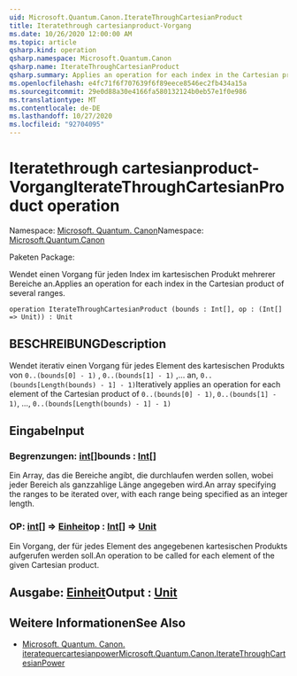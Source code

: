 ```yaml
---
uid: Microsoft.Quantum.Canon.IterateThroughCartesianProduct
title: Iteratethrough cartesianproduct-Vorgang
ms.date: 10/26/2020 12:00:00 AM
ms.topic: article
qsharp.kind: operation
qsharp.namespace: Microsoft.Quantum.Canon
qsharp.name: IterateThroughCartesianProduct
qsharp.summary: Applies an operation for each index in the Cartesian product of several ranges.
ms.openlocfilehash: e4fc71f6f707639f6f89eece8546ec2fb434a15a
ms.sourcegitcommit: 29e0d88a30e4166fa580132124b0eb57e1f0e986
ms.translationtype: MT
ms.contentlocale: de-DE
ms.lasthandoff: 10/27/2020
ms.locfileid: "92704095"
---
```

# <a name="iteratethroughcartesianproduct-operation"></a><span data-ttu-id="6b4d8-102">Iteratethrough cartesianproduct-Vorgang</span><span class="sxs-lookup"><span data-stu-id="6b4d8-102">IterateThroughCartesianProduct operation</span></span>

<span data-ttu-id="6b4d8-103">Namespace: [Microsoft. Quantum. Canon](xref:Microsoft.Quantum.Canon)</span><span class="sxs-lookup"><span data-stu-id="6b4d8-103">Namespace: [Microsoft.Quantum.Canon](xref:Microsoft.Quantum.Canon)</span></span>

<span data-ttu-id="6b4d8-104">Paketen [](https://nuget.org/packages/)</span><span class="sxs-lookup"><span data-stu-id="6b4d8-104">Package: [](https://nuget.org/packages/)</span></span>


<span data-ttu-id="6b4d8-105">Wendet einen Vorgang für jeden Index im kartesischen Produkt mehrerer Bereiche an.</span><span class="sxs-lookup"><span data-stu-id="6b4d8-105">Applies an operation for each index in the Cartesian product of several ranges.</span></span>

```qsharp
operation IterateThroughCartesianProduct (bounds : Int[], op : (Int[] => Unit)) : Unit
```


## <a name="description"></a><span data-ttu-id="6b4d8-106">BESCHREIBUNG</span><span class="sxs-lookup"><span data-stu-id="6b4d8-106">Description</span></span>

<span data-ttu-id="6b4d8-107">Wendet iterativ einen Vorgang für jedes Element des kartesischen Produkts von `0..(bounds[0] - 1)` , `0..(bounds[1] - 1)` ,... an, `0..(bounds[Length(bounds) - 1] - 1)`</span><span class="sxs-lookup"><span data-stu-id="6b4d8-107">Iteratively applies an operation for each element of the Cartesian product of `0..(bounds[0] - 1)`, `0..(bounds[1] - 1)`, ..., `0..(bounds[Length(bounds) - 1] - 1)`</span></span>

## <a name="input"></a><span data-ttu-id="6b4d8-108">Eingabe</span><span class="sxs-lookup"><span data-stu-id="6b4d8-108">Input</span></span>

### <a name="bounds--int"></a><span data-ttu-id="6b4d8-109">Begrenzungen: [int](xref:microsoft.quantum.lang-ref.int)[]</span><span class="sxs-lookup"><span data-stu-id="6b4d8-109">bounds : [Int](xref:microsoft.quantum.lang-ref.int)[]</span></span>

<span data-ttu-id="6b4d8-110">Ein Array, das die Bereiche angibt, die durchlaufen werden sollen, wobei jeder Bereich als ganzzahlige Länge angegeben wird.</span><span class="sxs-lookup"><span data-stu-id="6b4d8-110">An array specifying the ranges to be iterated over, with each range being specified as an integer length.</span></span>


### <a name="op--int--unit"></a><span data-ttu-id="6b4d8-111">OP: [int](xref:microsoft.quantum.lang-ref.int)[] => [Einheit](xref:microsoft.quantum.lang-ref.unit)</span><span class="sxs-lookup"><span data-stu-id="6b4d8-111">op : [Int](xref:microsoft.quantum.lang-ref.int)[] => [Unit](xref:microsoft.quantum.lang-ref.unit)</span></span> 

<span data-ttu-id="6b4d8-112">Ein Vorgang, der für jedes Element des angegebenen kartesischen Produkts aufgerufen werden soll.</span><span class="sxs-lookup"><span data-stu-id="6b4d8-112">An operation to be called for each element of the given Cartesian product.</span></span>



## <a name="output--unit"></a><span data-ttu-id="6b4d8-113">Ausgabe: [Einheit](xref:microsoft.quantum.lang-ref.unit)</span><span class="sxs-lookup"><span data-stu-id="6b4d8-113">Output : [Unit](xref:microsoft.quantum.lang-ref.unit)</span></span>



## <a name="see-also"></a><span data-ttu-id="6b4d8-114">Weitere Informationen</span><span class="sxs-lookup"><span data-stu-id="6b4d8-114">See Also</span></span>

- [<span data-ttu-id="6b4d8-115">Microsoft. Quantum. Canon. iteratequercartesianpower</span><span class="sxs-lookup"><span data-stu-id="6b4d8-115">Microsoft.Quantum.Canon.IterateThroughCartesianPower</span></span>](xref:Microsoft.Quantum.Canon.IterateThroughCartesianPower)